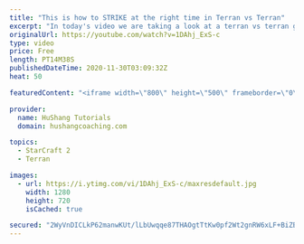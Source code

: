 ```yaml
---
title: "This is how to STRIKE at the right time in Terran vs Terran"
excerpt: "In today's video we are taking a look at a terran vs terran game I played that showcases some patience and how I like to calculate when it's the correct time to attack!  Coaching -------------------------------------------------------------------------- Website: https://www.hushangcoaching.com  Interested"
originalUrl: https://youtube.com/watch?v=1DAhj_ExS-c
type: video
price: Free
length: PT14M38S
publishedDateTime: 2020-11-30T03:09:32Z
heat: 50

featuredContent: "<iframe width=\"800\" height=\"500\" frameborder=\"0\" src=\"https://www.youtube.com/embed/1DAhj_ExS-c\" allow=\"accelerometer; autoplay; encrypted-media; gyroscope; picture-in-picture\" allowfullscreen></iframe>"

provider:
  name: HuShang Tutorials
  domain: hushangcoaching.com

topics:
  - StarCraft 2
  - Terran

images:
  - url: https://i.ytimg.com/vi/1DAhj_ExS-c/maxresdefault.jpg
    width: 1280
    height: 720
    isCached: true

secured: "2WyVnDICLkP62manwKUt/lLbUwqqe87THAOgtTtKw0pf2Wt2gnRW6xLF+BiZB2ZOmKOQC971jCj3uD/cf/km93pUCMoW/jmdFd1NaicajhiCdhL678/dGEd3CPXgTBNsEO4Th1KQXqoFFQMaEwIJd4vaDPk+z3krnNCDp58XECFr4T17SB+Yw9AMFvUAT/Cenp63t6/LnCNON4xc+bbx9tA9Kwh/OCEgMu23TEMhEIgfTuB8LjyV0mIYA5kE7i/yt0n9BNjLdiI4TQFkK3Kmv3B8ViJo2jEnSiBwUOTLGKw7O+tQ5Zyy0GvWx14LITPY05wej5IWFWhuLggcOXLKzhpjT692qZ2fQUyNZF4dhPB5ArrjU79F5XqQToJT0J0lIzia2s/doHPbuEOM/bnrngvboisVkHVygNf66Mjl4HA=;gfi8e7ilq1EC4ZrHvl/f7w=="
---
```


